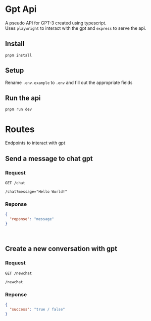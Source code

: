 # Gpt Api

A pseudo API for GPT-3 created using typescript.  
Uses `playwright` to interact with the gpt and `express` to serve the api.  

## Install
```
pnpm install
```


## Setup
Rename `.env.example` to `.env` and fill out the appropriate fields

## Run the api
```
pnpm run dev
```


# Routes
Endpoints to interact with gpt

## Send a message to chat gpt

### Request
`GET /chat`
```
/chat?message="Hello World!"
```
### Reponse
```json
{
  "reponse": "message"
}
```

<br>

## Create a new conversation with gpt

### Request
`GET /newchat`
```
/newchat
```
### Reponse
```json
{
  "success": "true / false"
}
```
